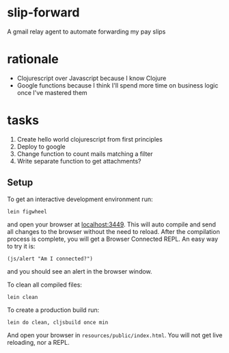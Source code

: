 # slip-forward

A gmail relay agent to automate forwarding my pay slips

# rationale

- Clojurescript over Javascript because I know Clojure
- Google functions because I think I'll spend more time on business logic once I've mastered them 

# tasks

1. Create hello world clojurescript from first principles
2. Deploy to google
3. Change function to count mails matching a filter
4. Write separate function to get attachments?

## Setup

To get an interactive development environment run:

    lein figwheel

and open your browser at [localhost:3449](http://localhost:3449/).
This will auto compile and send all changes to the browser without the
need to reload. After the compilation process is complete, you will
get a Browser Connected REPL. An easy way to try it is:

    (js/alert "Am I connected?")

and you should see an alert in the browser window.

To clean all compiled files:

    lein clean

To create a production build run:

    lein do clean, cljsbuild once min

And open your browser in `resources/public/index.html`. You will not
get live reloading, nor a REPL. 


